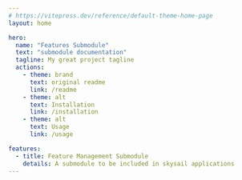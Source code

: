 ```yaml
---
# https://vitepress.dev/reference/default-theme-home-page
layout: home

hero:
  name: "Features Submodule"
  text: "submodule documentation"
  tagline: My great project tagline
  actions:
    - theme: brand
      text: original readme
      link: /readme
    - theme: alt
      text: Installation
      link: /installation
    - theme: alt
      text: Usage
      link: /usage

features:
  - title: Feature Management Submodule
    details: A submodule to be included in skysail applications
---
```


